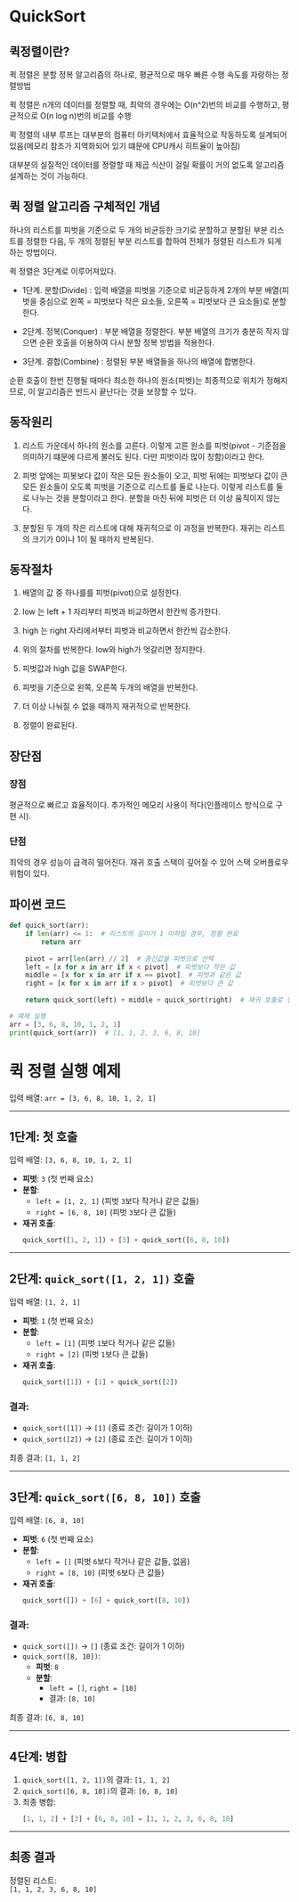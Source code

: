# QuickSort  

## 퀵정렬이란?

퀵 정렬은 분할 정복 알고리즘의 하나로, 평균적으로 매우 빠른 수행 속도를 자랑하는 정렬방법

퀵 정렬은 n개의 데이터를 정렬할 때, 최악의 경우에는 O(n^2)번의 비교를 수행하고, 평균적으로 O(n log n)번의 비교를 수행

퀵 정렬의 내부 루프는 대부분의 컴퓨터 아키텍처에서 효율적으로 작동하도록 설계되어 있음(메모리 참조가 지역화되어 있기 떄문에 CPU캐시 히트율이 높아짐)

대부분의 실질적인 데이터를 정렬할 때 제곱 식산이 걸릴 확률이 거의 없도록 알고리즘 설계하는 것이 가능하다.



## 퀵 정렬 알고리즘 구체적인 개념

하나의 리스트를 피벗을 기준으로 두 개의 비균등한 크기로 분할하고 분할된 부분 리스트를 정렬한 다음, 두 개의 정렬된 부분 리스트를 합하여 전체가 정렬된 리스트가 되게 하는 방법이다.

퀵 정렬은 3단계로 이루어져있다.

* 1단계. 분할(Divide) : 입력 배열을 피벗을 기준으로 비균등하게 2개의 부분 배열(피벗을 중심으로 왼쪽 = 피벗보다 작은 요소들, 오른쪽 = 피벗보다 큰 요소들)로 분할한다.

* 2단계. 정복(Conquer) : 부분 배열을 정렬한다. 부분 배열의 크기가 충분히 작지 않으면 순환 호출을 이용하여 다시 분할 정복 방법을 적용한다.

* 3단계. 결합(Combine) : 정렬된 부분 배열들을 하나의 배열에 합병한다.

순환 호출이 한번 진행될 때마다 최소한 하나의 원소(피벗)는 최종적으로 위치가 정해지므로, 이 알고리즘은 반드시 끝난다는 것을 보장할 수 있다. 

## 동작원리

1. 리스트 가운데서 하나의 원소를 고른다. 이렇게 고른 원소를 피벗(pivot - 기준점을 의미하기 떄문에 다르게 불러도 된다. 다만 피벗이라 많이 칭함)이라고 한다.

2. 피벗 앞에는 피봇보다 값이 작은 모든 원소들이 오고, 피벗 뒤에는 피벗보다 값이 큰 모든 원소들이 오도록 피벗을 기준으로 리스트를 둘로 나눈다. 이렇게 리스트를 둘로 나누는 것을 분할이라고 한다. 분할을 마친 뒤에 피벗은 더 이상 움직이지 않는다.

3. 분할된 두 개의 작은 리스트에 대해 재귀적으로 이 과정을 반복한다. 재귀는 리스트의 크기가 0이나 1이 될 때까지 반복된다.

## 동작절차

1) 배열의 값 중 하나를를 피벗(pivot)으로 설정한다. 

2) low 는 left + 1 자리부터 피벗과 비교하면서 한칸씩 증가한다.

3) high 는 right 자리에서부터 피벗과 비교하면서 한칸씩 감소한다.

4) 위의 절차를 반복한다. low와 high가 엇갈리면 정지한다.

5) 피벗값과 high 값을 SWAP한다.

6) 피벗을 기준으로 왼쪽, 오른쪽 두개의 배열을 반복한다.

7) 더 이상 나눠질 수 없을 때까지 재귀적으로 반복한다.

8) 정렬이 완료된다.

## 장단점

### 장점
평균적으로 빠르고 효율적이다.
추가적인 메모리 사용이 적다(인플레이스 방식으로 구현 시).
### 단점
최악의 경우 성능이 급격히 떨어진다.
재귀 호출 스택이 깊어질 수 있어 스택 오버플로우 위험이 있다.


## 파이썬 코드

```python
def quick_sort(arr):
    if len(arr) <= 1:  # 리스트의 길이가 1 이하일 경우, 정렬 완료
        return arr
    
    pivot = arr[len(arr) // 2]  # 중간값을 피벗으로 선택
    left = [x for x in arr if x < pivot]  # 피벗보다 작은 값
    middle = [x for x in arr if x == pivot]  # 피벗과 같은 값
    right = [x for x in arr if x > pivot]  # 피벗보다 큰 값
    
    return quick_sort(left) + middle + quick_sort(right)  # 재귀 호출로 정렬

# 예제 실행
arr = [3, 6, 8, 10, 1, 2, 1]
print(quick_sort(arr))  # [1, 1, 2, 3, 6, 8, 10]
```



# 퀵 정렬 실행 예제

입력 배열: `arr = [3, 6, 8, 10, 1, 2, 1]`

---

## 1단계: 첫 호출
입력 배열: `[3, 6, 8, 10, 1, 2, 1]`

- **피벗**: `3` (첫 번째 요소)
- **분할**:
  - `left = [1, 2, 1]` (피벗 `3`보다 작거나 같은 값들)
  - `right = [6, 8, 10]` (피벗 `3`보다 큰 값들)
- **재귀 호출**:
  ```python
  quick_sort([1, 2, 1]) + [3] + quick_sort([6, 8, 10])
  ```

---

## 2단계: `quick_sort([1, 2, 1])` 호출
입력 배열: `[1, 2, 1]`

- **피벗**: `1` (첫 번째 요소)
- **분할**:
  - `left = [1]` (피벗 `1`보다 작거나 같은 값들)
  - `right = [2]` (피벗 `1`보다 큰 값들)
- **재귀 호출**:
  ```python
  quick_sort([1]) + [1] + quick_sort([2])
  ```

### 결과:
- `quick_sort([1])` → `[1]` (종료 조건: 길이가 1 이하)
- `quick_sort([2])` → `[2]` (종료 조건: 길이가 1 이하)

최종 결과: `[1, 1, 2]`

---

## 3단계: `quick_sort([6, 8, 10])` 호출
입력 배열: `[6, 8, 10]`

- **피벗**: `6` (첫 번째 요소)
- **분할**:
  - `left = []` (피벗 `6`보다 작거나 같은 값들, 없음)
  - `right = [8, 10]` (피벗 `6`보다 큰 값들)
- **재귀 호출**:
  ```python
  quick_sort([]) + [6] + quick_sort([8, 10])
  ```

### 결과:
- `quick_sort([])` → `[]` (종료 조건: 길이가 1 이하)
- `quick_sort([8, 10])`:
  - **피벗**: `8`
  - **분할**:
    - `left = []`, `right = [10]`
    - 결과: `[8, 10]`

최종 결과: `[6, 8, 10]`

---

## 4단계: 병합
1. `quick_sort([1, 2, 1])`의 결과: `[1, 1, 2]`
2. `quick_sort([6, 8, 10])`의 결과: `[6, 8, 10]`
3. 최종 병합:
   ```python
   [1, 1, 2] + [3] + [6, 8, 10] = [1, 1, 2, 3, 6, 8, 10]
   ```

---

## 최종 결과
정렬된 리스트:  
`[1, 1, 2, 3, 6, 8, 10]`
